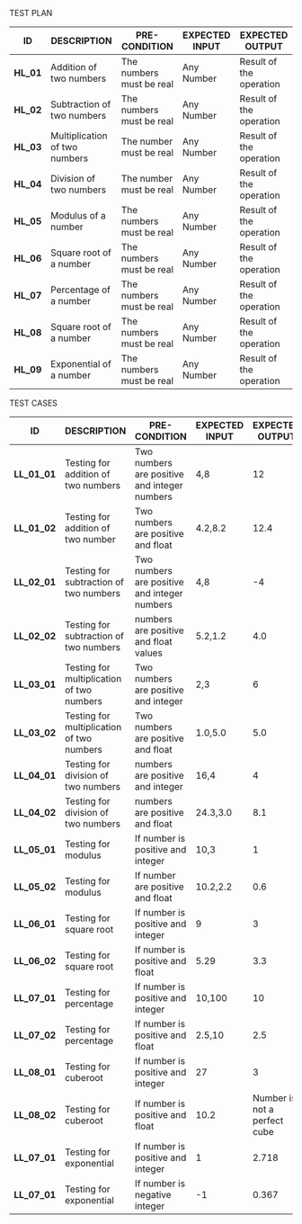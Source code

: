 TEST PLAN

| **ID** | **DESCRIPTION**| **PRE-CONDITION** | **EXPECTED INPUT** | **EXPECTED OUTPUT** |
|--------|----------------|-------------------|--------------------|---------------------|
| **HL\_01**|Addition of two numbers | The numbers must be real | Any Number | Result of the operation       |
| **HL\_02** | Subtraction of two numbers | The numbers must be real | Any Number | Result of the operation  |
| **HL\_03** | Multiplication of two numbers | The number must be real | Any Number | Result of the operation|
| **HL\_04** | Division of two numbers | The number must be real | Any Number| Result of the operation       |
|**HL\_05** | Modulus of a number | The numbers must be real | Any Number | Result of the operation          |
| **HL\_06** | Square root of a number | The numbers must be real | Any Number | Result of the operation |
| **HL\_07** | Percentage of a number | The numbers must be real | Any Number | Result of the operation |
| **HL\_08** | Square root of a number | The numbers must be real | Any Number | Result of the operation |
| **HL\_09** | Exponential of a number | The numbers must be real | Any Number | Result of the operation |
 
 
 
 TEST CASES

| **ID**         | **DESCRIPTION**| **PRE-CONDITION** | **EXPECTED INPUT** | **EXPECTED OUTPUT** | 
| -------------- | -------------- | ----------------- | ------------------ | ------------------- | 
| **LL\_01\_01** | Testing for addition of two numbers| Two numbers are positive and integer numbers | 4,8 | 12 | 
| **LL\_01\_02** | Testing for addition of two number | Two numbers are positive and float | 4.2,8.2 | 12.4 |
| **LL\_02\_01** | Testing for subtraction of two numbers| Two numbers are positive and integer numbers | 4,8 | -4 |
| **LL\_02\_02** | Testing for subtraction of two numbers | numbers are positive and float values | 5.2,1.2| 4.0 |
| **LL\_03\_01** | Testing for multiplication of two numbers| Two numbers are positive and integer | 2,3 | 6 |
| **LL\_03\_02** | Testing for multiplication of two numbers| Two numbers are positive and float | 1.0,5.0| 5.0 |
| **LL\_04\_01** | Testing for division of two numbers| numbers are positive and integer | 16,4 | 4 |
| **LL\_04\_02** | Testing for division of two numbers| numbers are positive and float | 24.3,3.0 | 8.1 |
| **LL\_05\_01** | Testing for modulus| If number is positive and integer | 10,3 | 1 |
| **LL\_05\_02** | Testing for modulus| If number are positive and float | 10.2,2.2 | 0.6 |
| **LL\_06\_01** | Testing for square root| If number is positive and integer | 9 | 3 |
| **LL\_06\_02** | Testing for square root| If number is positive and float | 5.29 | 3.3 |
| **LL\_07\_01** | Testing for percentage| If number is positive and integer | 10,100 | 10 |
| **LL\_07\_02** | Testing for percentage| If number is positive and float | 2.5,10 | 2.5 |
| **LL\_08\_01** | Testing for cuberoot| If number is positive and integer | 27 | 3 |
| **LL\_08\_02** | Testing for cuberoot| If number is positive and float | 10.2 | Number is not a perfect cube |
| **LL\_07\_01** | Testing for exponential| If number is positive and integer | 1 | 2.718 |
| **LL\_07\_01** | Testing for exponential| If number is negative integer | -1 | 0.367 |
